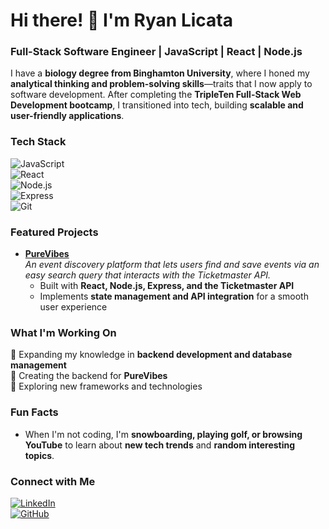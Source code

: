 # Hi there! 👋 I'm Ryan Licata 

###  Full-Stack Software Engineer | JavaScript | React | Node.js  

I have a **biology degree from Binghamton University**, where I honed my **analytical thinking and problem-solving skills**—traits that I now apply to software development. After completing the **TripleTen Full-Stack Web Development bootcamp**, I transitioned into tech, building **scalable and user-friendly applications**.  

###  Tech Stack  
![JavaScript](https://img.shields.io/badge/JavaScript-F7DF1E?style=flat&logo=javascript&logoColor=black)  
![React](https://img.shields.io/badge/React-61DAFB?style=flat&logo=react&logoColor=black)  
![Node.js](https://img.shields.io/badge/Node.js-339933?style=flat&logo=nodedotjs&logoColor=white)  
![Express](https://img.shields.io/badge/Express.js-000000?style=flat&logo=express&logoColor=white)  
![Git](https://img.shields.io/badge/Git-F05032?style=flat&logo=git&logoColor=white)  

###  Featured Projects  
- **[PureVibes](https://github.com/rlicata34/purevibes)**   
  *An event discovery platform that lets users find and save events via an easy search query that interacts with the Ticketmaster API.*  
  - Built with **React, Node.js, Express, and the Ticketmaster API**  
  - Implements **state management and API integration** for a smooth user experience  

###  What I'm Working On  
🔹 Expanding my knowledge in **backend development and database management**  
🔹 Creating the backend for **PureVibes**  
🔹 Exploring new frameworks and technologies  

###  Fun Facts  
- When I'm not coding, I'm **snowboarding, playing golf, or browsing YouTube** to learn about **new tech trends** and **random interesting topics**.  

###  Connect with Me  
[![LinkedIn](https://img.shields.io/badge/LinkedIn-0077B5?style=flat&logo=linkedin&logoColor=white)](https://www.linkedin.com/in/rlicata34)  
[![GitHub](https://img.shields.io/badge/GitHub-181717?style=flat&logo=github&logoColor=white)](https://github.com/rlicata34)  
